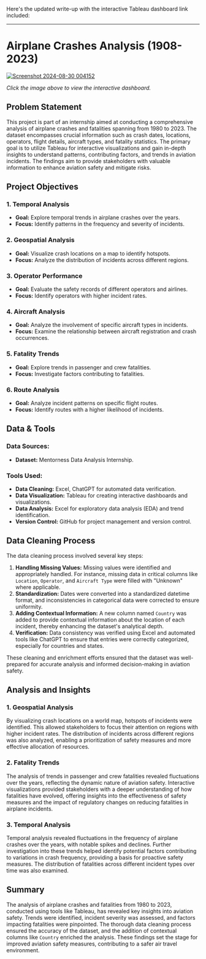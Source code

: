 Here's the updated write-up with the interactive Tableau dashboard link included:

---

# **Airplane Crashes Analysis (1908-2023)**

[![Screenshot 2024-08-30 004152](https://github.com/user-attachments/assets/f28b94bb-ff45-4228-8873-1200820f6de0)](https://public.tableau.com/app/profile/abobakr.emary/vizzes)

*Click the image above to view the interactive dashboard.*

## **Problem Statement**
This project is part of an internship aimed at conducting a comprehensive analysis of airplane crashes and fatalities spanning from 1980 to 2023. The dataset encompasses crucial information such as crash dates, locations, operators, flight details, aircraft types, and fatality statistics. The primary goal is to utilize Tableau for interactive visualizations and gain in-depth insights to understand patterns, contributing factors, and trends in aviation incidents. The findings aim to provide stakeholders with valuable information to enhance aviation safety and mitigate risks.

## **Project Objectives**
### **1. Temporal Analysis**
- **Goal:** Explore temporal trends in airplane crashes over the years.
- **Focus:** Identify patterns in the frequency and severity of incidents.
  
### **2. Geospatial Analysis**
- **Goal:** Visualize crash locations on a map to identify hotspots.
- **Focus:** Analyze the distribution of incidents across different regions.

### **3. Operator Performance**
- **Goal:** Evaluate the safety records of different operators and airlines.
- **Focus:** Identify operators with higher incident rates.

### **4. Aircraft Analysis**
- **Goal:** Analyze the involvement of specific aircraft types in incidents.
- **Focus:** Examine the relationship between aircraft registration and crash occurrences.

### **5. Fatality Trends**
- **Goal:** Explore trends in passenger and crew fatalities.
- **Focus:** Investigate factors contributing to fatalities.

### **6. Route Analysis**
- **Goal:** Analyze incident patterns on specific flight routes.
- **Focus:** Identify routes with a higher likelihood of incidents.

## **Data & Tools**
### **Data Sources:**
- **Dataset:** Mentorness Data Analysis Internship.

### **Tools Used:**
- **Data Cleaning:** Excel, ChatGPT for automated data verification.
- **Data Visualization:** Tableau for creating interactive dashboards and visualizations.
- **Data Analysis:** Excel for exploratory data analysis (EDA) and trend identification.
- **Version Control:** GitHub for project management and version control.

## **Data Cleaning Process**
The data cleaning process involved several key steps:
1. **Handling Missing Values:** Missing values were identified and appropriately handled. For instance, missing data in critical columns like `Location`, `Operator`, and `Aircraft Type` were filled with "Unknown" where applicable.
2. **Standardization:** Dates were converted into a standardized datetime format, and inconsistencies in categorical data were corrected to ensure uniformity.
3. **Adding Contextual Information:** A new column named `Country` was added to provide contextual information about the location of each incident, thereby enhancing the dataset's analytical depth.
4. **Verification:** Data consistency was verified using Excel and automated tools like ChatGPT to ensure that entries were correctly categorized, especially for countries and states.

These cleaning and enrichment efforts ensured that the dataset was well-prepared for accurate analysis and informed decision-making in aviation safety.

## **Analysis and Insights**
### **1. Geospatial Analysis**
By visualizing crash locations on a world map, hotspots of incidents were identified. This allowed stakeholders to focus their attention on regions with higher incident rates. The distribution of incidents across different regions was also analyzed, enabling a prioritization of safety measures and more effective allocation of resources.

### **2. Fatality Trends**
The analysis of trends in passenger and crew fatalities revealed fluctuations over the years, reflecting the dynamic nature of aviation safety. Interactive visualizations provided stakeholders with a deeper understanding of how fatalities have evolved, offering insights into the effectiveness of safety measures and the impact of regulatory changes on reducing fatalities in airplane incidents.

### **3. Temporal Analysis**
Temporal analysis revealed fluctuations in the frequency of airplane crashes over the years, with notable spikes and declines. Further investigation into these trends helped identify potential factors contributing to variations in crash frequency, providing a basis for proactive safety measures. The distribution of fatalities across different incident types over time was also examined.

## **Summary**
The analysis of airplane crashes and fatalities from 1980 to 2023, conducted using tools like Tableau, has revealed key insights into aviation safety. Trends were identified, incident severity was assessed, and factors impacting fatalities were pinpointed. The thorough data cleaning process ensured the accuracy of the dataset, and the addition of contextual columns like `Country` enriched the analysis. These findings set the stage for improved aviation safety measures, contributing to a safer air travel environment.
